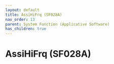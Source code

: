 ```yaml
---
layout: default
title: AssiHiFrq (SF028A)
nav_order: 13
parent: System Function (Applicative Software)
has_children: true
---
```

# AssiHiFrq (SF028A)
